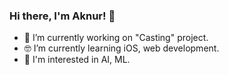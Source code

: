 ### Hi there, I'm Aknur! 👋

- 🐜 I’m currently working on "Casting" project.
- 🤓 I’m currently learning iOS, web development.
- 👾 I'm interested in AI, ML.
<!--
**pokonti/pokonti** is a ✨ _special_ ✨ repository because its `README.md` (this file) appears on your GitHub profile.

Here are some ideas to get you started:



- 👯 I’m looking to collaborate on ...
- 🤔 I’m looking for help with ...
- 💬 Ask me about ...
- 📫 How to reach me: ...
- 😄 Pronouns: ...
- ⚡ Fun fact: ...
-->
